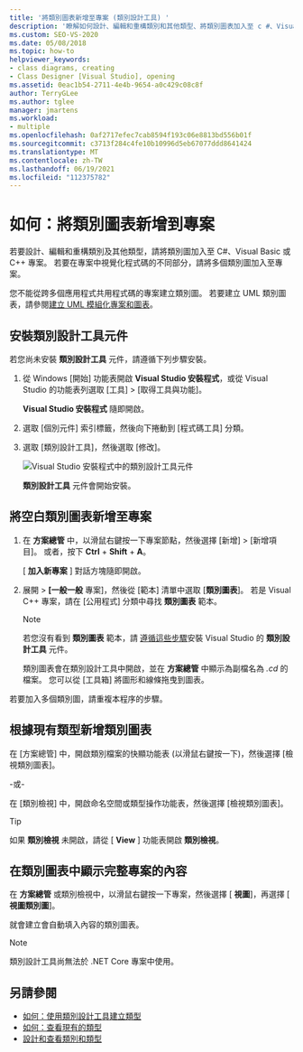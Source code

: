 ```yaml
---
title: '將類別圖表新增至專案 (類別設計工具) '
description: '瞭解如何設計、編輯和重構類別和其他類型、將類別圖表加入至 c #、Visual Basic 或 c + + 專案。'
ms.custom: SEO-VS-2020
ms.date: 05/08/2018
ms.topic: how-to
helpviewer_keywords:
- class diagrams, creating
- Class Designer [Visual Studio], opening
ms.assetid: 0eac1b54-2711-4e4b-9654-a0c429c08c8f
author: TerryGLee
ms.author: tglee
manager: jmartens
ms.workload:
- multiple
ms.openlocfilehash: 0af2717efec7cab8594f193c06e8813bd556b01f
ms.sourcegitcommit: c3713f284c4fe10b10996d5eb67077ddd8641424
ms.translationtype: MT
ms.contentlocale: zh-TW
ms.lasthandoff: 06/19/2021
ms.locfileid: "112375782"
---
```

# <a name="how-to-add-class-diagrams-to-projects"></a>如何：將類別圖表新增到專案

若要設計、編輯和重構類別及其他類型，請將類別圖加入至 C#、Visual Basic 或 C++ 專案。 若要在專案中視覺化程式碼的不同部分，請將多個類別圖加入至專案。

您不能從跨多個應用程式共用程式碼的專案建立類別圖。 若要建立 UML 類別圖表，請參閱[建立 UML 模組化專案和圖表](https://devblogs.microsoft.com/devops/uml-designers-have-been-removed-layer-designer-now-supports-live-architectural-analysis/)。

## <a name="install-the-class-designer-component"></a>安裝類別設計工具元件

若您尚未安裝 **類別設計工具** 元件，請遵循下列步驟安裝。

1. 從 Windows [開始] 功能表開啟 **Visual Studio 安裝程式**，或從 Visual Studio 的功能表列選取 [工具] > [取得工具與功能]。

   **Visual Studio 安裝程式** 隨即開啟。

1. 選取 [個別元件] 索引標籤，然後向下捲動到 [程式碼工具] 分類。

1. 選取 [類別設計工具]，然後選取 [修改]。

   ![Visual Studio 安裝程式中的類別設計工具元件](media/class-designer-component.png)

   **類別設計工具** 元件會開始安裝。

## <a name="add-a-blank-class-diagram-to-a-project"></a>將空白類別圖表新增至專案

1. 在 **方案總管** 中，以滑鼠右鍵按一下專案節點，然後選擇 [新增] > [新增項目]。 或者，按下 **Ctrl** + **Shift** + **A**。

   [ **加入新專案** ] 對話方塊隨即開啟。

2. 展開  >  **[一般一般** 專案]，然後從 [範本] 清單中選取 [**類別圖表**]。 若是 Visual C++ 專案，請在 [公用程式] 分類中尋找 **類別圖表** 範本。

   > [!NOTE]
   > 若您沒有看到 **類別圖表** 範本，請 [遵循這些步驟](#install-the-class-designer-component)安裝 Visual Studio 的 **類別設計工具** 元件。

   類別圖表會在類別設計工具中開啟，並在 **方案總管** 中顯示為副檔名為 *.cd* 的檔案。 您可以從 [工具箱] 將圖形和線條拖曳到圖表。

若要加入多個類別圖，請重複本程序的步驟。

## <a name="add-a-class-diagram-based-on-existing-types"></a>根據現有類型新增類別圖表

在 [方案總管] 中，開啟類別檔案的快顯功能表 (以滑鼠右鍵按一下)，然後選擇 [檢視類別圖表]。

-或-

在 [類別檢視] 中，開啟命名空間或類型操作功能表，然後選擇 [檢視類別圖表]。

> [!TIP]
> 如果 **類別檢視** 未開啟，請從 [ **View** ] 功能表開啟 **類別檢視**。

## <a name="to-display-the-contents-of-a-complete-project-in-a-class-diagram"></a>在類別圖表中顯示完整專案的內容

在 **方案總管** 或類別檢視中，以滑鼠右鍵按一下專案，然後選擇 [ **視圖**]，再選擇 [ **視圖類別圖**]。

就會建立會自動填入內容的類別圖表。

> [!NOTE]
> 類別設計工具尚無法於 .NET Core 專案中使用。

## <a name="see-also"></a>另請參閱

- [如何：使用類別設計工具建立類型](how-to-create-types.md)
- [如何：查看現有的類型](how-to-view-existing-types.md)
- [設計和查看類別和類型](designing-and-viewing-classes-and-types.md)
